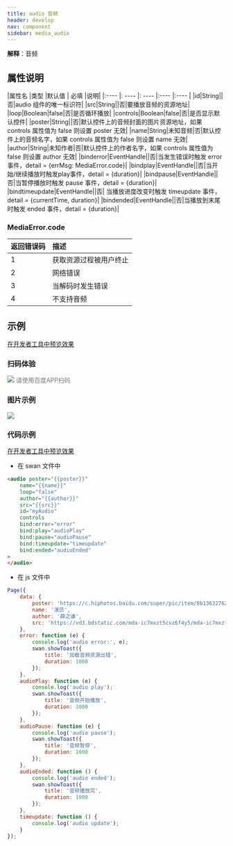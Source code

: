 ```yaml
---
title: audio 音频
header: develop
nav: component
sidebar: media_audio
---
```



 

**解释**：音频

##  属性说明 


|属性名 |类型  |默认值  | 必填 |说明|
|:---- |: ---- |: ---- |:---- |:---- |
|id|String||否|audio 组件的唯一标识符|
|src|String||否|要播放音频的资源地址|
|loop|Boolean|false|否|是否循环播放|
|controls|Boolean|false|否|是否显示默认控件|
|poster|String||否|默认控件上的音频封面的图片资源地址，如果 controls 属性值为 false 则设置 poster 无效|
|name|String|未知音频|否|默认控件上的音频名字，如果 controls 属性值为 false 则设置 name 无效|
|author|String|未知作者|否|默认控件上的作者名字，如果 controls 属性值为 false 则设置 author 无效|
|binderror|EventHandle||否|当发生错误时触发 error 事件，detail = {errMsg: MediaError.code}|
|bindplay|EventHandle||否|当开始/继续播放时触发play事件，detail = {duration}|
|bindpause|EventHandle||否|当暂停播放时触发 pause 事件，detail = {duration}|
|bindtimeupdate|EventHandle||否| 当播放进度改变时触发 timeupdate 事件，detail = {currentTime, duration}|
|bindended|EventHandle||否|当播放到末尾时触发 ended 事件，detail = {duration}|


###  MediaError.code 

|返回错误码|描述|
|:---- |:---- |
|1|获取资源过程被用户终止|
|2|网络错误|
|3|当解码时发生错误|
|4|不支持音频|

## 示例

<a href="swanide://fragment/8f35dc200c7257726ff144f9fca9f6b91577360450660" title="在开发者工具中预览效果" target="_self">在开发者工具中预览效果</a>

### 扫码体验

<div class='scan-code-container'>
    <img src="https://b.bdstatic.com/miniapp/assets/images/doc_demo/audio.png" class="demo-qrcode-image" />
    <font color=#777 12px>请使用百度APP扫码</font>
</div>


###  图片示例 

<div class="m-doc-custom-examples">
    <div class="m-doc-custom-examples-correct">
        <img src="https://b.bdstatic.com/searchbox/icms/searchbox/images/audio.gif">
    </div>
    <div class="m-doc-custom-examples-correct">
        <img src=" ">
    </div>
    <div class="m-doc-custom-examples-correct">
        <img src=" ">
    </div>     
</div>

###  代码示例 

<a href="swanide://fragment/cef8f1aa7935d28b4621c35df1f6e2c61565503498770" title="在开发者工具中预览效果" target="_self">在开发者工具中预览效果</a>

* 在 swan 文件中

```html
<audio poster="{{poster}}" 
    name="{{name}}" 
    loop="false" 
    author="{{author}}" 
    src="{{src}}" 
    id="myAudio" 
    controls 
    bind:error="error" 
    bind:play="audioPlay" 
    bind:pause="audioPause" 
    bind:timeupdate="timeupdate" 
    bind:ended="audioEnded"
>
</audio>
```

* 在 js 文件中

```javascript
Page({
    data: {
        poster: 'https://c.hiphotos.baidu.com/super/pic/item/8b13632762d0f703e34c0f6304fa513d2797c597.jpg',
        name: '演员',
        author: '薛之谦',
        src: 'https://vd3.bdstatic.com/mda-ic7mxzt5cvz6f4y5/mda-ic7mxzt5cvz6f4y5.mp3'
    },
    error: function (e) {
        console.log('audio error:', e);
        swan.showToast({
            title: '加载音频资源出错',
            duration: 1000
        });
    },
    audioPlay: function (e) {
        console.log('audio play');
        swan.showToast({
            title: '音频开始播放',
            duration: 1000
        });
    },
    audioPause: function (e) {
        console.log('audio pause');
        swan.showToast({
            title: '音频暂停',
            duration: 1000
        });
    },
    audioEnded: function () {
        console.log('audio ended');
        swan.showToast({
            title: '音频播放完',
            duration: 1000
        });
    },
    timeupdate: function () {
        console.log('audio update');
    }
});
```

